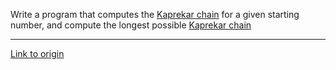 Write a program that computes the [Kaprekar chain](http://mathworld.wolfram.com/KaprekarRoutine.html) for a given starting number, and compute the longest possible [Kaprekar chain](http://mathworld.wolfram.com/KaprekarRoutine.html)

---

[Link to origin](https://www.reddit.com/r/dailyprogrammer/schqq)